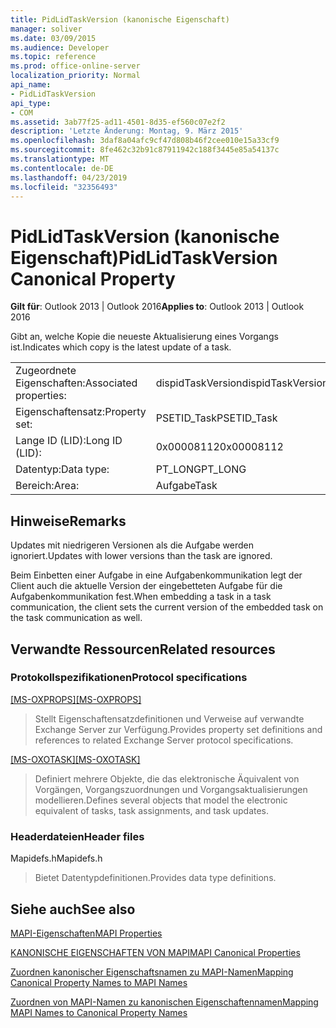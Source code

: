 ```yaml
---
title: PidLidTaskVersion (kanonische Eigenschaft)
manager: soliver
ms.date: 03/09/2015
ms.audience: Developer
ms.topic: reference
ms.prod: office-online-server
localization_priority: Normal
api_name:
- PidLidTaskVersion
api_type:
- COM
ms.assetid: 3ab77f25-ad11-4501-8d35-ef560c07e2f2
description: 'Letzte Änderung: Montag, 9. März 2015'
ms.openlocfilehash: 3daf8a04afc9cf47d808b46f2cee010e15a33cf9
ms.sourcegitcommit: 8fe462c32b91c87911942c188f3445e85a54137c
ms.translationtype: MT
ms.contentlocale: de-DE
ms.lasthandoff: 04/23/2019
ms.locfileid: "32356493"
---
```

# <a name="pidlidtaskversion-canonical-property"></a><span data-ttu-id="aed64-103">PidLidTaskVersion (kanonische Eigenschaft)</span><span class="sxs-lookup"><span data-stu-id="aed64-103">PidLidTaskVersion Canonical Property</span></span>

  
  
<span data-ttu-id="aed64-104">**Gilt für**: Outlook 2013 | Outlook 2016</span><span class="sxs-lookup"><span data-stu-id="aed64-104">**Applies to**: Outlook 2013 | Outlook 2016</span></span> 
  
<span data-ttu-id="aed64-105">Gibt an, welche Kopie die neueste Aktualisierung eines Vorgangs ist.</span><span class="sxs-lookup"><span data-stu-id="aed64-105">Indicates which copy is the latest update of a task.</span></span>
  
|||
|:-----|:-----|
|<span data-ttu-id="aed64-106">Zugeordnete Eigenschaften:</span><span class="sxs-lookup"><span data-stu-id="aed64-106">Associated properties:</span></span>  <br/> |<span data-ttu-id="aed64-107">dispidTaskVersion</span><span class="sxs-lookup"><span data-stu-id="aed64-107">dispidTaskVersion</span></span>  <br/> |
|<span data-ttu-id="aed64-108">Eigenschaftensatz:</span><span class="sxs-lookup"><span data-stu-id="aed64-108">Property set:</span></span>  <br/> |<span data-ttu-id="aed64-109">PSETID_Task</span><span class="sxs-lookup"><span data-stu-id="aed64-109">PSETID_Task</span></span>  <br/> |
|<span data-ttu-id="aed64-110">Lange ID (LID):</span><span class="sxs-lookup"><span data-stu-id="aed64-110">Long ID (LID):</span></span>  <br/> |<span data-ttu-id="aed64-111">0x00008112</span><span class="sxs-lookup"><span data-stu-id="aed64-111">0x00008112</span></span>  <br/> |
|<span data-ttu-id="aed64-112">Datentyp:</span><span class="sxs-lookup"><span data-stu-id="aed64-112">Data type:</span></span>  <br/> |<span data-ttu-id="aed64-113">PT_LONG</span><span class="sxs-lookup"><span data-stu-id="aed64-113">PT_LONG</span></span>  <br/> |
|<span data-ttu-id="aed64-114">Bereich:</span><span class="sxs-lookup"><span data-stu-id="aed64-114">Area:</span></span>  <br/> |<span data-ttu-id="aed64-115">Aufgabe</span><span class="sxs-lookup"><span data-stu-id="aed64-115">Task</span></span>  <br/> |
   
## <a name="remarks"></a><span data-ttu-id="aed64-116">Hinweise</span><span class="sxs-lookup"><span data-stu-id="aed64-116">Remarks</span></span>

<span data-ttu-id="aed64-117">Updates mit niedrigeren Versionen als die Aufgabe werden ignoriert.</span><span class="sxs-lookup"><span data-stu-id="aed64-117">Updates with lower versions than the task are ignored.</span></span> 
  
<span data-ttu-id="aed64-118">Beim Einbetten einer Aufgabe in eine Aufgabenkommunikation legt der Client auch die aktuelle Version der eingebetteten Aufgabe für die Aufgabenkommunikation fest.</span><span class="sxs-lookup"><span data-stu-id="aed64-118">When embedding a task in a task communication, the client sets the current version of the embedded task on the task communication as well.</span></span>
  
## <a name="related-resources"></a><span data-ttu-id="aed64-119">Verwandte Ressourcen</span><span class="sxs-lookup"><span data-stu-id="aed64-119">Related resources</span></span>

### <a name="protocol-specifications"></a><span data-ttu-id="aed64-120">Protokollspezifikationen</span><span class="sxs-lookup"><span data-stu-id="aed64-120">Protocol specifications</span></span>

<span data-ttu-id="aed64-121">[[MS-OXPROPS]](https://msdn.microsoft.com/library/f6ab1613-aefe-447d-a49c-18217230b148%28Office.15%29.aspx)</span><span class="sxs-lookup"><span data-stu-id="aed64-121">[[MS-OXPROPS]](https://msdn.microsoft.com/library/f6ab1613-aefe-447d-a49c-18217230b148%28Office.15%29.aspx)</span></span>
  
> <span data-ttu-id="aed64-122">Stellt Eigenschaftensatzdefinitionen und Verweise auf verwandte Exchange Server zur Verfügung.</span><span class="sxs-lookup"><span data-stu-id="aed64-122">Provides property set definitions and references to related Exchange Server protocol specifications.</span></span>
    
<span data-ttu-id="aed64-123">[[MS-OXOTASK]](https://msdn.microsoft.com/library/55600ec0-6195-4730-8436-59c7931ef27e%28Office.15%29.aspx)</span><span class="sxs-lookup"><span data-stu-id="aed64-123">[[MS-OXOTASK]](https://msdn.microsoft.com/library/55600ec0-6195-4730-8436-59c7931ef27e%28Office.15%29.aspx)</span></span>
  
> <span data-ttu-id="aed64-124">Definiert mehrere Objekte, die das elektronische Äquivalent von Vorgängen, Vorgangszuordnungen und Vorgangsaktualisierungen modellieren.</span><span class="sxs-lookup"><span data-stu-id="aed64-124">Defines several objects that model the electronic equivalent of tasks, task assignments, and task updates.</span></span>
    
### <a name="header-files"></a><span data-ttu-id="aed64-125">Headerdateien</span><span class="sxs-lookup"><span data-stu-id="aed64-125">Header files</span></span>

<span data-ttu-id="aed64-126">Mapidefs.h</span><span class="sxs-lookup"><span data-stu-id="aed64-126">Mapidefs.h</span></span>
  
> <span data-ttu-id="aed64-127">Bietet Datentypdefinitionen.</span><span class="sxs-lookup"><span data-stu-id="aed64-127">Provides data type definitions.</span></span>
    
## <a name="see-also"></a><span data-ttu-id="aed64-128">Siehe auch</span><span class="sxs-lookup"><span data-stu-id="aed64-128">See also</span></span>



[<span data-ttu-id="aed64-129">MAPI-Eigenschaften</span><span class="sxs-lookup"><span data-stu-id="aed64-129">MAPI Properties</span></span>](mapi-properties.md)
  
[<span data-ttu-id="aed64-130">KANONISCHE EIGENSCHAFTEN VON MAPI</span><span class="sxs-lookup"><span data-stu-id="aed64-130">MAPI Canonical Properties</span></span>](mapi-canonical-properties.md)
  
[<span data-ttu-id="aed64-131">Zuordnen kanonischer Eigenschaftsnamen zu MAPI-Namen</span><span class="sxs-lookup"><span data-stu-id="aed64-131">Mapping Canonical Property Names to MAPI Names</span></span>](mapping-canonical-property-names-to-mapi-names.md)
  
[<span data-ttu-id="aed64-132">Zuordnen von MAPI-Namen zu kanonischen Eigenschaftennamen</span><span class="sxs-lookup"><span data-stu-id="aed64-132">Mapping MAPI Names to Canonical Property Names</span></span>](mapping-mapi-names-to-canonical-property-names.md)

